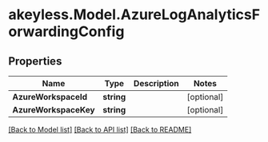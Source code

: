 # akeyless.Model.AzureLogAnalyticsForwardingConfig
## Properties

Name | Type | Description | Notes
------------ | ------------- | ------------- | -------------
**AzureWorkspaceId** | **string** |  | [optional] 
**AzureWorkspaceKey** | **string** |  | [optional] 

[[Back to Model list]](../README.md#documentation-for-models) [[Back to API list]](../README.md#documentation-for-api-endpoints) [[Back to README]](../README.md)

